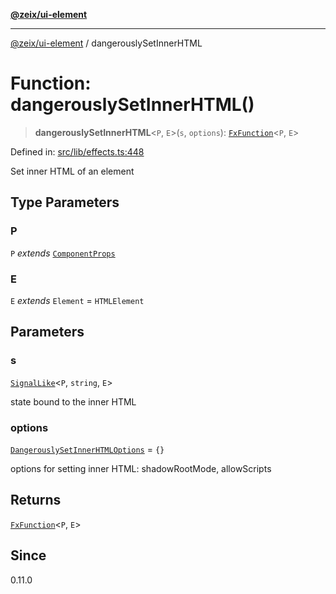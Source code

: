 [**@zeix/ui-element**](../README.md)

***

[@zeix/ui-element](../globals.md) / dangerouslySetInnerHTML

# Function: dangerouslySetInnerHTML()

> **dangerouslySetInnerHTML**\<`P`, `E`\>(`s`, `options`): [`FxFunction`](../type-aliases/FxFunction.md)\<`P`, `E`\>

Defined in: [src/lib/effects.ts:448](https://github.com/zeixcom/ui-element/blob/fdee81c49c23952a5a7a3dbafc3562620a973123/src/lib/effects.ts#L448)

Set inner HTML of an element

## Type Parameters

### P

`P` *extends* [`ComponentProps`](../type-aliases/ComponentProps.md)

### E

`E` *extends* `Element` = `HTMLElement`

## Parameters

### s

[`SignalLike`](../type-aliases/SignalLike.md)\<`P`, `string`, `E`\>

state bound to the inner HTML

### options

[`DangerouslySetInnerHTMLOptions`](../type-aliases/DangerouslySetInnerHTMLOptions.md) = `{}`

options for setting inner HTML: shadowRootMode, allowScripts

## Returns

[`FxFunction`](../type-aliases/FxFunction.md)\<`P`, `E`\>

## Since

0.11.0
